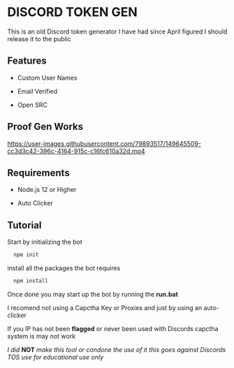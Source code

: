 
# DISCORD TOKEN GEN

This is an old Discord token generator I have had since April figured I should release it to the public



## Features

 - Custom User Names

 - Email Verified 

 - Open SRC


## Proof Gen Works



https://user-images.githubusercontent.com/79893517/149645509-cc3d3c42-396c-4164-915c-c16fc610a32d.mp4




## Requirements 

* Node.js 12 or Higher 

* Auto Clicker

## Tutorial

Start by initializing the bot

```bash
  npm init
```

install all the packages the bot requires

```bash
  npm install
```

Once done you may start up the bot by running the **run.bat**

I recomend not using a Capctha Key or Proxies and just by using an auto-clicker

If you IP has not been **flagged** or never been used with Discords capctha system is may not work


*I did* **NOT** *make this tool or condone the use of it this goes against Discords TOS use for educational use only*
